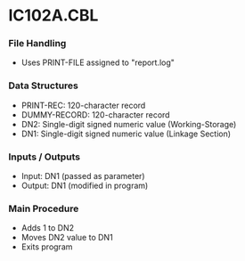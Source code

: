 # IC102A.CBL

### File Handling
- Uses PRINT-FILE assigned to "report.log"

### Data Structures
- PRINT-REC: 120-character record
- DUMMY-RECORD: 120-character record
- DN2: Single-digit signed numeric value (Working-Storage)
- DN1: Single-digit signed numeric value (Linkage Section)

### Inputs / Outputs
- Input: DN1 (passed as parameter)
- Output: DN1 (modified in program)

### Main Procedure
- Adds 1 to DN2
- Moves DN2 value to DN1
- Exits program